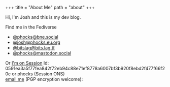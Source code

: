 +++
title = "About Me"
path = "about"
+++

Hi, I'm Josh and this is my dev blog.

Find me in the Fediverse

* [@phocks@bne.social](https://bne.social/@phocks)
* [@josh@phocks.eu.org](https://phocks.eu.org/@josh)
* [@bitslag@bits.lag.tf](https://bits.lag.tf/@bitslag)
* [@phocks@mastodon.social](https://mastodon.social/@phocks)

Or
[I'm on Session](https://getsession.org/) Id: 0591ea3a5f77fea842f72eb94c88e71ef8778a6007bf3b920f8ebd2f477f66f20c or phocks (Session ONS)  
[email me](https://keys.mailvelope.com/pks/lookup?op=get&search=byrd.joshua@proton.me) (PGP encryption welcome):
